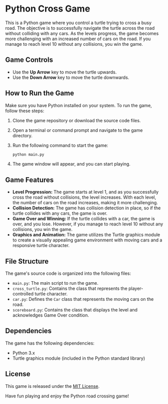 # Python Cross Game

This is a Python game where you control a turtle trying to cross a busy road. The objective is to successfully navigate the turtle across the road without colliding with any cars. As the levels progress, the game becomes more challenging with an increased number of cars on the road. If you manage to reach level 10 without any collisions, you win the game.

## Game Controls

- Use the **Up Arrow** key to move the turtle upwards.
- Use the **Down Arrow** key to move the turtle downwards.

## How to Run the Game

Make sure you have Python installed on your system. To run the game, follow these steps:

1. Clone the game repository or download the source code files.
2. Open a terminal or command prompt and navigate to the game directory.
3. Run the following command to start the game:

   ```bash
   python main.py
   ```

4. The game window will appear, and you can start playing.

## Game Features

- **Level Progression:** The game starts at level 1, and as you successfully cross the road without collisions, the level increases. With each level, the number of cars on the road increases, making it more challenging.
- **Collision Detection:** The game has collision detection in place, so if the turtle collides with any cars, the game is over.
- **Game Over and Winning:** If the turtle collides with a car, the game is over, and you lose. However, if you manage to reach level 10 without any collisions, you win the game.
- **Graphics and Animation:** The game utilizes the Turtle graphics module to create a visually appealing game environment with moving cars and a responsive turtle character.

## File Structure

The game's source code is organized into the following files:

- `main.py`: The main script to run the game.
- `cross_turtle.py`: Contains the class that represents the player-controlled turtle character.
- `car.py`: Defines the `Car` class that represents the moving cars on the road.
- `scoreboard.py`: Contains the class that displays the level and acknowledges Game Over condition.

## Dependencies

The game has the following dependencies:

- Python 3.x
- Turtle graphics module (included in the Python standard library)

## License

This game is released under the [MIT License](LICENSE).

Have fun playing and enjoy the Python road crossing game!
